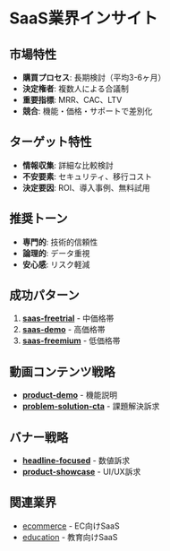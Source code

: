 # SaaS業界インサイト

## 市場特性
- **購買プロセス**: 長期検討（平均3-6ヶ月）
- **決定権者**: 複数人による合議制
- **重要指標**: MRR、CAC、LTV
- **競合**: 機能・価格・サポートで差別化

## ターゲット特性
- **情報収集**: 詳細な比較検討
- **不安要素**: セキュリティ、移行コスト
- **決定要因**: ROI、導入事例、無料試用

## 推奨トーン
- **専門的**: 技術的信頼性
- **論理的**: データ重視
- **安心感**: リスク軽減

## 成功パターン
1. **[saas-freetrial](../../lp/patterns/saas-freetrial.md)** - 中価格帯
2. **[saas-demo](../../lp/patterns/saas-demo.md)** - 高価格帯
3. **[saas-freemium](../../lp/patterns/saas-freemium.md)** - 低価格帯

## 動画コンテンツ戦略
- **[product-demo](../../video/patterns/60sec-explainer/product-demo.md)** - 機能説明
- **[problem-solution-cta](../../video/patterns/15sec-ads/problem-solution-cta.md)** - 課題解決訴求

## バナー戦略
- **[headline-focused](../../banner/layouts/text-heavy/headline-focused.md)** - 数値訴求
- **[product-showcase](../../banner/layouts/visual-heavy/product-showcase.md)** - UI/UX訴求

## 関連業界
- [ecommerce](../industry-insights/ecommerce.md) - EC向けSaaS
- [education](../industry-insights/education.md) - 教育向けSaaS